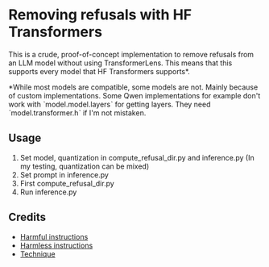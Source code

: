 # Removing refusals with HF Transformers

This is a crude, proof-of-concept implementation to remove refusals from an LLM model without using TransformerLens. This means that this supports every model that HF Transformers supports*.

*While most models are compatible, some models are not. Mainly because of custom implementations. Some Qwen implementations for example don't work with ˋmodel.model.layersˋ for getting layers. They need ˋmodel.transformer.hˋ if I'm not mistaken.

## Usage
1. Set model, quantization in compute_refusal_dir.py and inference.py (In my testing, quantization can be mixed)
2. Set prompt in inference.py
3. First compute_refusal_dir.py
4. Run inference.py

## Credits
- [Harmful instructions](https://github.com/llm-attacks/llm-attacks/blob/main/data/advbench/harmful_behaviors.csv)
- [Harmless instructions](https://huggingface.co/datasets/yahma/alpaca-cleaned)
- [Technique](https://www.lesswrong.com/posts/jGuXSZgv6qfdhMCuJ/refusal-in-llms-is-mediated-by-a-single-direction)
